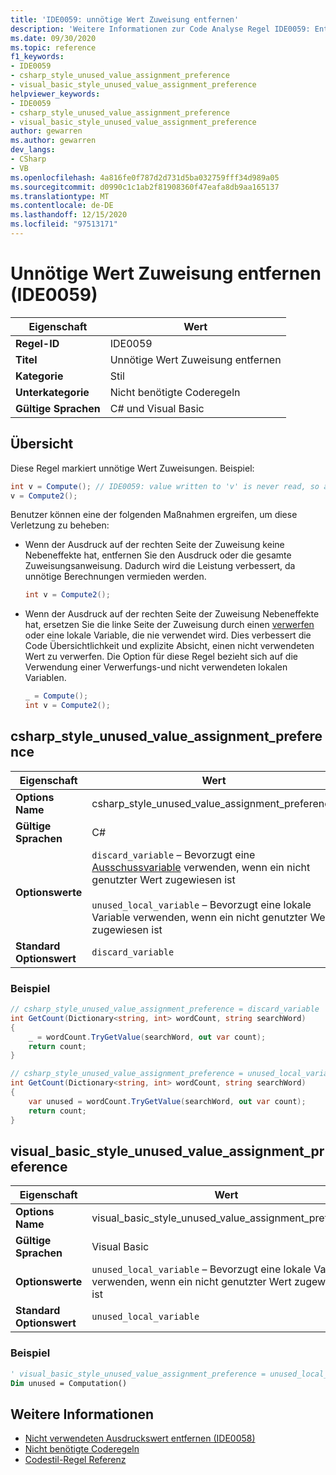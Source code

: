 ```yaml
---
title: 'IDE0059: unnötige Wert Zuweisung entfernen'
description: 'Weitere Informationen zur Code Analyse Regel IDE0059: Entfernen unnötiger Wert Zuweisung'
ms.date: 09/30/2020
ms.topic: reference
f1_keywords:
- IDE0059
- csharp_style_unused_value_assignment_preference
- visual_basic_style_unused_value_assignment_preference
helpviewer_keywords:
- IDE0059
- csharp_style_unused_value_assignment_preference
- visual_basic_style_unused_value_assignment_preference
author: gewarren
ms.author: gewarren
dev_langs:
- CSharp
- VB
ms.openlocfilehash: 4a816fe0f787d2d731d5ba032759fff34d989a05
ms.sourcegitcommit: d0990c1c1ab2f81908360f47eafa8db9aa165137
ms.translationtype: MT
ms.contentlocale: de-DE
ms.lasthandoff: 12/15/2020
ms.locfileid: "97513171"
---
```

# <a name="remove-unnecessary-value-assignment-ide0059"></a>Unnötige Wert Zuweisung entfernen (IDE0059)

|Eigenschaft|Wert|
|-|-|
| **Regel-ID** | IDE0059 |
| **Titel** | Unnötige Wert Zuweisung entfernen |
| **Kategorie** | Stil |
| **Unterkategorie** | Nicht benötigte Coderegeln |
| **Gültige Sprachen** | C# und Visual Basic |

## <a name="overview"></a>Übersicht

Diese Regel markiert unnötige Wert Zuweisungen. Beispiel:

```csharp
int v = Compute(); // IDE0059: value written to 'v' is never read, so assignment to 'v' is unnecessary.
v = Compute2();
```

Benutzer können eine der folgenden Maßnahmen ergreifen, um diese Verletzung zu beheben:

- Wenn der Ausdruck auf der rechten Seite der Zuweisung keine Nebeneffekte hat, entfernen Sie den Ausdruck oder die gesamte Zuweisungsanweisung. Dadurch wird die Leistung verbessert, da unnötige Berechnungen vermieden werden.

  ```csharp
  int v = Compute2();
  ```

- Wenn der Ausdruck auf der rechten Seite der Zuweisung Nebeneffekte hat, ersetzen Sie die linke Seite der Zuweisung durch einen [verwerfen](../../../csharp/discards.md) oder eine lokale Variable, die nie verwendet wird. Dies verbessert die Code Übersichtlichkeit und explizite Absicht, einen nicht verwendeten Wert zu verwerfen. Die Option für diese Regel bezieht sich auf die Verwendung einer Verwerfungs-und nicht verwendeten lokalen Variablen.

  ```csharp
  _ = Compute();
  int v = Compute2();
  ```

## <a name="csharp_style_unused_value_assignment_preference"></a>csharp_style_unused_value_assignment_preference

|Eigenschaft|Wert|
|-|-|
| **Options Name** | csharp_style_unused_value_assignment_preference
| **Gültige Sprachen** | C# |
| **Optionswerte** | `discard_variable` – Bevorzugt eine [Ausschussvariable](../../../csharp/discards.md) verwenden, wenn ein nicht genutzter Wert zugewiesen ist<br /><br />`unused_local_variable` – Bevorzugt eine lokale Variable verwenden, wenn ein nicht genutzter Wert zugewiesen ist |
| **Standard Optionswert** | `discard_variable` |

### <a name="example"></a>Beispiel

```csharp
// csharp_style_unused_value_assignment_preference = discard_variable
int GetCount(Dictionary<string, int> wordCount, string searchWord)
{
    _ = wordCount.TryGetValue(searchWord, out var count);
    return count;
}

// csharp_style_unused_value_assignment_preference = unused_local_variable
int GetCount(Dictionary<string, int> wordCount, string searchWord)
{
    var unused = wordCount.TryGetValue(searchWord, out var count);
    return count;
}
```

## <a name="visual_basic_style_unused_value_assignment_preference"></a>visual_basic_style_unused_value_assignment_preference

|Eigenschaft|Wert|
|-|-|
| **Options Name** | visual_basic_style_unused_value_assignment_preference
| **Gültige Sprachen** | Visual Basic |
| **Optionswerte** | `unused_local_variable` – Bevorzugt eine lokale Variable verwenden, wenn ein nicht genutzter Wert zugewiesen ist |
| **Standard Optionswert** | `unused_local_variable` |

### <a name="example"></a>Beispiel

```vb
' visual_basic_style_unused_value_assignment_preference = unused_local_variable
Dim unused = Computation()
```

## <a name="see-also"></a>Weitere Informationen

- [Nicht verwendeten Ausdruckswert entfernen (IDE0058)](ide0058.md)
- [Nicht benötigte Coderegeln](unnecessary-code-rules.md)
- [Codestil-Regel Referenz](index.md)
